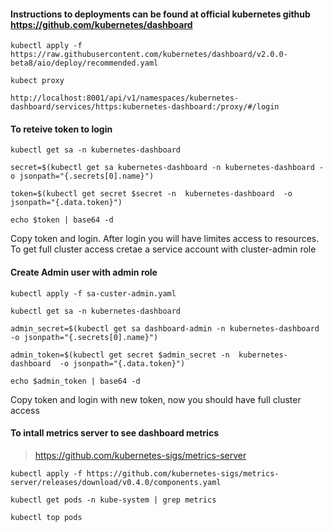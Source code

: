 #### Instructions to deployments can be found at official kubernetes github https://github.com/kubernetes/dashboard

```
kubectl apply -f https://raw.githubusercontent.com/kubernetes/dashboard/v2.0.0-beta8/aio/deploy/recommended.yaml

kubect proxy

http://localhost:8001/api/v1/namespaces/kubernetes-dashboard/services/https:kubernetes-dashboard:/proxy/#/login

```

#### To reteive token to login

```
kubectl get sa -n kubernetes-dashboard

secret=$(kubectl get sa kubernetes-dashboard -n kubernetes-dashboard -o jsonpath="{.secrets[0].name}")

token=$(kubectl get secret $secret -n  kubernetes-dashboard  -o jsonpath="{.data.token}")

echo $token | base64 -d
```
Copy token and login. After login you will have limites access to resources. To get full cluster access cretae a service account with cluster-admin role


#### Create Admin user with admin role

```
kubectl apply -f sa-custer-admin.yaml

kubectl get sa -n kubernetes-dashboard

admin_secret=$(kubectl get sa dashboard-admin -n kubernetes-dashboard -o jsonpath="{.secrets[0].name}")

admin_token=$(kubectl get secret $admin_secret -n  kubernetes-dashboard  -o jsonpath="{.data.token}")

echo $admin_token | base64 -d
```
Copy token and login with new token, now you should have full cluster access


#### To intall metrics server to see dashboard metrics  
> https://github.com/kubernetes-sigs/metrics-server

```
kubectl apply -f https://github.com/kubernetes-sigs/metrics-server/releases/download/v0.4.0/components.yaml

kubectl get pods -n kube-system | grep metrics

kubectl top pods
```


